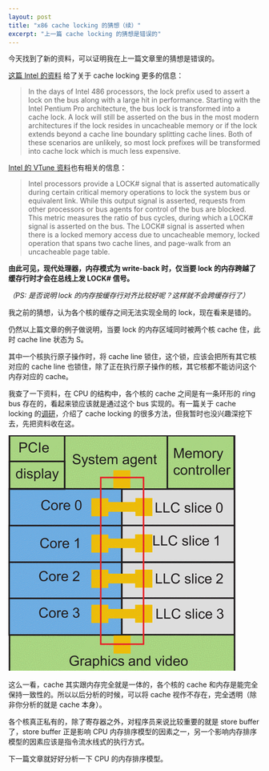 ```yaml
---
layout: post
title: "x86 cache locking 的猜想（续）"
excerpt: "上一篇 cache locking 的猜想是错误的"
---
```


今天找到了新的资料，可以证明我在上一篇文章里的猜想是错误的。

[这篇 Intel 的资料](https://software.intel.com/en-us/articles/implementing-scalable-atomic-locks-for-multi-core-intel-em64t-and-ia32-architectures) 给了关于 cache locking 更多的信息：

> In the days of Intel 486 processors, the lock prefix used to assert a lock on the bus along with a large hit in performance. Starting with the Intel Pentium Pro architecture, the bus lock is transformed into a cache lock. A lock will still be asserted on the bus in the most modern architectures if the lock resides in uncacheable memory or if the lock extends beyond a cache line boundary splitting cache lines. Both of these scenarios are unlikely, so most lock prefixes will be transformed into cache lock which is much less expensive.

[Intel 的 VTune 资料](https://software.intel.com/en-us/vtune-help-bus-lock)也有相关的信息：

> Intel processors provide a LOCK# signal that is asserted automatically during certain critical memory operations to lock the system bus or equivalent link. While this output signal is asserted, requests from other processors or bus agents for control of the bus are blocked. This metric measures the ratio of bus cycles, during which a LOCK# signal is asserted on the bus. The LOCK# signal is asserted when there is a locked memory access due to uncacheable memory, locked operation that spans two cache lines, and page-walk from an uncacheable page table.

**由此可见，现代处理器，内存模式为 write-back 时，仅当要 lock 的内存跨越了缓存行时才会在总线上发 LOCK# 信号。**

*（PS: 是否说明 lock 的内存按缓存行对齐比较好呢？这样就不会跨缓存行了）*

我之前的猜想，认为各个核的缓存之间无法实现全局的 lock，现在看来是错的。

仍然以上篇文章的例子做说明，当要 lock 的内存区域同时被两个核 cache 住，此时 cache line 状态为 S。

其中一个核执行原子操作时，将 cache line 锁住，这个锁，应该会把所有其它核对应的 cache line 也锁住，除了正在执行原子操作的核，其它核都不能访问这个内存对应的 cache。

我查了一下资料，在 CPU 的结构中，各个核的 cache 之间是有一条环形的 ring bus 存在的，看起来锁应该就是通过这个 bus 实现的。有一篇关于 cache locking 的[调研](https://www.researchgate.net/profile/Sparsh_Mittal/publication/286925817_A_Survey_Of_Techniques_for_Cache_Locking/links/5a3b1f2c458515a77aa8e1dd/A-Survey-Of-Techniques-for-Cache-Locking.pdf?origin=publication_detail)，介绍了 cache locking 的很多方法，但我暂时也没兴趣深挖下去，先把资料收在这。

<img src="/img/posts/cache-locking-2-1.gif" alt="Ring Bus"/>

这么一看，cache 其实跟内存完全就是一体的，各个核的 cache 和内存是能完全保持一致性的。所以以后分析的时候，可以将 cache 视作不存在，完全透明（除非你分析的就是 cache 本身）。

各个核真正私有的，除了寄存器之外，对程序员来说比较重要的就是 store buffer 了，store buffer 正是影响 CPU 内存排序模型的因素之一，另一个影响内存排序模型的因素应该是指令流水线式的执行方式。

下一篇文章就好好分析一下 CPU 的内存排序模型。